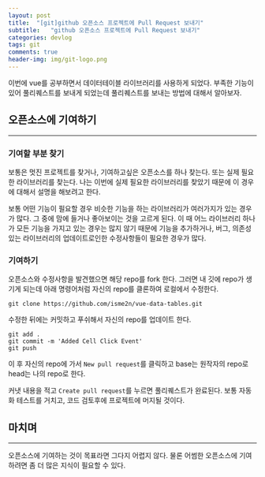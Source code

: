 ```yaml
---
layout: post
title:  "[git]github 오픈소스 프로젝트에 Pull Request 보내기"
subtitle:   "github 오픈소스 프로젝트에 Pull Request 보내기"
categories: devlog
tags: git
comments: true
header-img: img/git-logo.png
---
```


이번에 vue를 공부하면서 데이터테이블 라이브러리를 사용하게 되었다. 부족한 기능이 있어 풀리퀘스트를 보내게 되었는데 풀리퀘스트를 보내는 방법에 대해서 알아보자.

## 오픈소스에 기여하기

---

### 기여할 부분 찾기

보통은 멋진 프로젝트를 찾거나, 기여하고싶은 오픈소스를 하나 찾는다. 또는 실제 필요한 라이브러리를 찾는다. 나는 이번에 실제 필요한 라이브러리를 찾았기 때문에 이 경우에 대해서 설명을 해보려고 한다.

보통 어떤 기능이 필요할 경우 비슷한 기능을 하는 라이브러리가 여러가지가 있는 경우가 많다. 그 중에 맘에 들거나 좋아보이는 것을 고르게 된다. 이 때 어느 라이브러리 하나가 모든 기능을 가지고 있는 경우는 많지 않기 때문에 기능을 추가하거나, 버그, 의존성있는 라이브러리의 업데이트로인한 수정사항들이 필요한 경우가 많다.

### 기여하기

오픈소스와 수정사항을 발견했으면 해당 repo를 fork 한다. 그러면 내 깃에 repo가 생기게 되는데 아래 명령어처럼 자신의 repo를 클론하여 로컬에서 수정한다.

```
git clone https://github.com/isme2n/vue-data-tables.git
```

수정한 뒤에는 커밋하고 푸쉬해서 자신의 repo를 업데이트 한다.

```
git add .
git commit -m 'Added Cell Click Event'
git push
```

이 후 자신의 repo에 가서 `New pull request`를 클릭하고 base는 원작자의 repo로 head는 나의 repo로 한다.

커냇 내용을 적고 `Create pull request`를 누르면 풀리퀘스트가 완료된다. 보통 자동화 테스트를 거치고, 코드 검토후에 프로젝트에 머지될 것이다.

## 마치며

---

오픈소스에 기여하는 것이 목표라면 그다지 어렵지 않다. 물론 어썸한 오픈소스에 기여하려면 좀 더 많은 지식이 필요할 수 있다.
